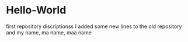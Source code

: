 # Hello-World
first repository discriptionss
I added some new lines to the old repository
and my name, ma name, maa name
